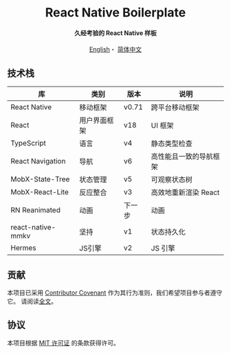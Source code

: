 <h1 align="center">React Native Boilerplate</h1>

<h4 align="center">久经考验的 React Native 样板</h4>

<p align="center">
   <a href="README.md">English</a>・
   <a href="README-zh_CN.md">简体中文</a>
</p>

## 技术栈

| 库 | 类别 | 版本 | 说明 |
| ------------------ | ------------------ | ------ | ------------------------------------------ |
| React Native | 移动框架 | v0.71 | 跨平台移动框架 |
| React | 用户界面框架 | v18 | UI 框架 |
| TypeScript | 语言 | v4 | 静态类型检查 |
| React Navigation | 导航 | v6 | 高性能且一致的导航框架 |
| MobX-State-Tree | 状态管理 | v5 | 可观察状态树 |
| MobX-React-Lite | 反应整合 | v3 | 高效地重新渲染 React |
| RN Reanimated | 动画 | 下一步 | 动画 |
| react-native-mmkv | 坚持 | v1 | 状态持久化 |
| Hermes | JS引擎 | v2 | JS 引擎 |

## 贡献

本项目已采用 [Contributor Covenant](https://www.contributor-covenant.org/) 作为其行为准则，我们希望项目参与者遵守它。 请阅读[全文](CODE_OF_CONDUCT.md)。

## 协议

本项目根据 [MIT 许可证](https://github.com/luoxuhai/react-native-boilerplate/blob/master/LICENSE) 的条款获得许可。
